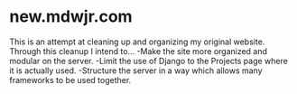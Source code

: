 new.mdwjr.com
==============
This is an attempt at cleaning up and organizing my original website.
Through this cleanup I intend to...
-Make the site more organized and modular on the server.
-Limit the use of Django to the Projects page where it is actually used.
-Structure the server in a way which allows many frameworks to be used together.

